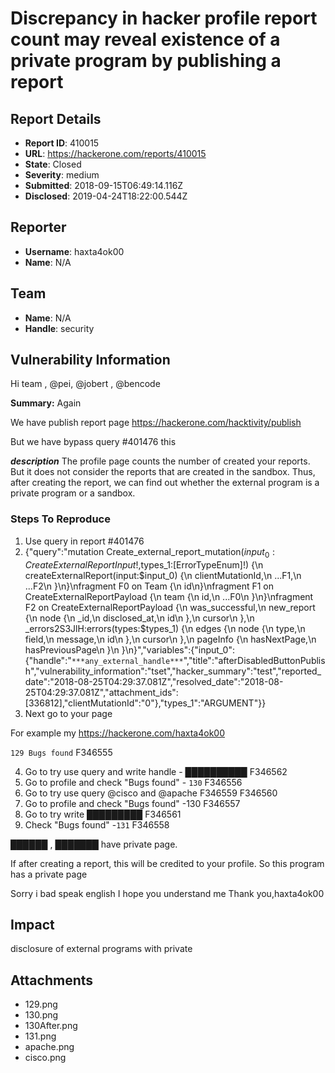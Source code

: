 # Discrepancy in hacker profile report count may reveal existence of a private program by publishing a report

## Report Details
- **Report ID**: 410015
- **URL**: https://hackerone.com/reports/410015
- **State**: Closed
- **Severity**: medium
- **Submitted**: 2018-09-15T06:49:14.116Z
- **Disclosed**: 2019-04-24T18:22:00.544Z

## Reporter
- **Username**: haxta4ok00
- **Name**: N/A

## Team
- **Name**: N/A
- **Handle**: security

## Vulnerability Information
Hi team , @pei, @jobert , @bencode

**Summary:**
Again

We have publish report page
https://hackerone.com/hacktivity/publish

But we have bypass query #401476 this

***description***
The profile page counts the number of created your reports. But it does not consider the reports that are created in the sandbox. Thus, after creating the report, we can find out whether the external program is a private program or a sandbox.



### Steps To Reproduce

1. Use query in report #401476
2. {"query":"mutation Create_external_report_mutation($input_0:CreateExternalReportInput!,$types_1:[ErrorTypeEnum]!) {\\n createExternalReport(input:$input_0) {\\n clientMutationId,\\n ...F1,\\n ...F2\\n }\\n}\\nfragment F0 on Team {\\n id\\n}\\nfragment F1 on CreateExternalReportPayload {\\n team {\\n id,\\n ...F0\\n }\\n}\\nfragment F2 on CreateExternalReportPayload {\\n was_successful,\\n new_report {\\n node {\\n _id,\\n disclosed_at,\\n id\\n },\\n cursor\\n },\\n _errors2S3JlH:errors(types:$types_1) {\\n edges {\\n node {\\n type,\\n field,\\n message,\\n id\\n },\\n cursor\\n },\\n pageInfo {\\n hasNextPage,\\n hasPreviousPage\\n }\\n }\\n}","variables":{"input_0":{"handle":"`***any_external_handle***`","title":"afterDisabledButtonPublish","vulnerability_information":"tset","hacker_summary":"test","reported_date":"2018-08-25T04:29:37.081Z","resolved_date":"2018-08-25T04:29:37.081Z","attachment_ids":[336812],"clientMutationId":"0"},"types_1":"ARGUMENT"}}
3. Next go to your page 

For example my
https://hackerone.com/haxta4ok00

`129
Bugs found`
F346555

4. Go to try use query and write handle - ██████████
F346562
5. Go to profile and check "Bugs found" - `130`
F346556
6. Go to try use query @cisco and @apache
F346559
F346560
7. Go to profile and check "Bugs found" -130
F346557
8. Go to try write █████████
F346561
9. Check "Bugs found" -`131`
F346558

██████ , ███████ have private page.

If after creating a report, this will be credited to your profile. So this program has a private page

Sorry i bad speak english
I hope you understand me
Thank you,haxta4ok00

## Impact

disclosure of external programs with private

## Attachments
- 129.png
- 130.png
- 130After.png
- 131.png
- apache.png
- cisco.png
